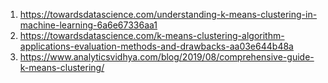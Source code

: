 1. https://towardsdatascience.com/understanding-k-means-clustering-in-machine-learning-6a6e67336aa1
2. https://towardsdatascience.com/k-means-clustering-algorithm-applications-evaluation-methods-and-drawbacks-aa03e644b48a
3. https://www.analyticsvidhya.com/blog/2019/08/comprehensive-guide-k-means-clustering/
